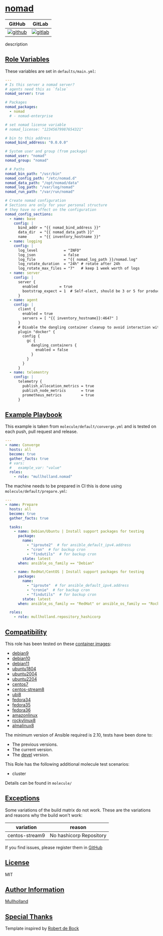 # [nomad](#nomad)

|GitHub|GitLab|
|------|------|
|[![github](https://github.com/mullholland/ansible-role-nomad/workflows/Ansible%20Molecule/badge.svg)](https://github.com/mullholland/ansible-role-nomad/actions)|[![gitlab](https://gitlab.com/mullholland/ansible-role-nomad/badges/master/pipeline.svg)](https://gitlab.com/mullholland/ansible-role-nomad)|[![quality](https://img.shields.io/ansible/quality/unset)](https://galaxy.ansible.com/mullholland/nomad)|

description

## [Role Variables](#role-variables)

These variables are set in `defaults/main.yml`:
```yaml
---
# Is this server a nomad server?
# agents need this as `false`
nomad_server: true

# Packages
nomad_packages:
  - nomad
  # - nomad-enterprise

# set nomad license variable
# nomad_license: "12345679987654321"

# bin to this address
nomad_bind_address: "0.0.0.0"

# System user and group (from package)
nomad_user: "nomad"
nomad_group: "nomad"

# # Paths
nomad_bin_path: "/usr/bin"
nomad_config_path: "/etc/nomad.d"
nomad_data_path: "/opt/nomad/data"
nomad_log_path: "/var/log/nomad"
nomad_run_path: "/var/run/nomad"

# Create nomad configuration
# Sections are only for your personal structure
# they have no effect on the configuration
nomad_config_sections:
  - name: base
    config: |
      bind_addr = "{{ nomad_bind_address }}"
      data_dir  = "{{ nomad_data_path }}"
      name      = "{{ inventory_hostname }}"
  - name: logging
    config: |
      log_level            = "INFO"
      log_json             = false
      log_file             = "{{ nomad_log_path }}/nomad.log"
      log_rotate_duration  = "24h" # rotate after 24h
      log_rotate_max_files = "7"   # keep 1 week worth of logs
  - name: server
    config: |
      server {
        enabled          = true
        bootstrap_expect = 1  # Self-elect, should be 3 or 5 for production
      }
  - name: agent
    config: |
      client {
        enabled = true
        servers = [ "{{ inventory_hostname}}:4647" ]
      }
      # Disable the dangling container cleanup to avoid interaction with other clients
      plugin "docker" {
        config {
          gc {
            dangling_containers {
              enabled = false
            }
          }
        }
      }
  - name: telementry
    config: |
      telemetry {
        publish_allocation_metrics = true
        publish_node_metrics       = true
        prometheus_metrics         = true
      }
```


## [Example Playbook](#example-playbook)

This example is taken from `molecule/default/converge.yml` and is tested on each push, pull request and release.
```yaml
---
- name: Converge
  hosts: all
  become: true
  gather_facts: true
  # vars:
  #   example_var: "value"
  roles:
    - role: "mullholland.nomad"
```

The machine needs to be prepared in CI this is done using `molecule/default/prepare.yml`:
```yaml
---
- name: Prepare
  hosts: all
  become: true
  gather_facts: true

  tasks:
    - name: Debian/Ubuntu | Install support packages for testing
      package:
        name:
          - "iproute2"  # for ansible_default_ipv4.address
          - "cron"  # for backup cron
          - "findutils"  # for backup cron
        state: latest
      when: ansible_os_family == "Debian"

    - name: RedHat/CentOS | Install support packages for testing
      package:
        name:
          - "iproute"  # for ansible_default_ipv4.address
          - "cronie"  # for backup cron
          - "findutils"  # for backup cron
        state: latest
      when: ansible_os_family == "RedHat" or ansible_os_family == "Rocky"

  roles:
    - role: mullholland.repository_hashicorp
```





## [Compatibility](#compatibility)

This role has been tested on these [container images](https://hub.docker.com/u/mullholland):

-   [debian9](https://hub.docker.com/r/mullholland/docker-molecule-debian9)
-   [debian10](https://hub.docker.com/r/mullholland/docker-molecule-debian10)
-   [debian11](https://hub.docker.com/r/mullholland/docker-molecule-debian11)
-   [ubuntu1804](https://hub.docker.com/r/mullholland/docker-molecule-ubuntu1804)
-   [ubuntu2004](https://hub.docker.com/r/mullholland/docker-molecule-ubuntu2004)
-   [ubuntu2204](https://hub.docker.com/r/mullholland/docker-molecule-ubuntu2204)
-   [centos7](https://hub.docker.com/r/mullholland/docker-molecule-centos7)
-   [centos-stream8](https://hub.docker.com/r/mullholland/docker-molecule-centos-stream8)
-   [ubi8](https://hub.docker.com/r/mullholland/docker-molecule-ubi8)
-   [fedora34](https://hub.docker.com/r/mullholland/docker-molecule-fedora34)
-   [fedora35](https://hub.docker.com/r/mullholland/docker-molecule-fedora35)
-   [fedora36](https://hub.docker.com/r/mullholland/docker-molecule-fedora36)
-   [amazonlinux](https://hub.docker.com/r/mullholland/docker-molecule-amazonlinux)
-   [rockylinux8](https://hub.docker.com/r/mullholland/docker-molecule-rockylinux8)
-   [almalinux8](https://hub.docker.com/r/mullholland/docker-molecule-almalinux8)

The minimum version of Ansible required is 2.10, tests have been done to:

-   The previous versions.
-   The current version.
-   The [devel](https://docs.ansible.com/ansible/latest/installation_guide/intro_installation.html#installing-devel-from-github-with-pip) version.

This Role has the following additional molecule test scenarios:
-   cluster

Details can be found in ```molecule/```


## [Exceptions](#exceptions)

Some variations of the build matrix do not work. These are the variations and reasons why the build won't work:

| variation                 | reason                 |
|---------------------------|------------------------|
| centos-stream9 | No hashicorp Repository |


If you find issues, please register them in [GitHub](https://github.com/mullholland/ansible-role-nomad/issues)

## [License](#license)

MIT


## [Author Information](#author-information)

[Mullholland](https://github.com/mullholland)

## [Special Thanks](#special-thanks)

Template inspired by [Robert de Bock](https://github.com/robertdebock)

